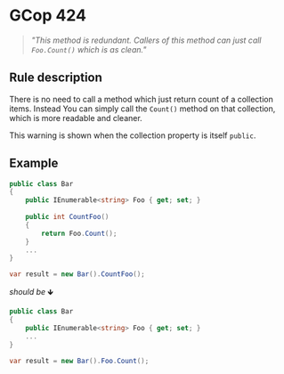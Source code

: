 ﻿# GCop 424

> *"This method is redundant. Callers of this method can just call `Foo.Count()` which is as clean."*

## Rule description

There is no need to call a method which just return count of a collection items. Instead You can simply call the `Count()` method on that collection, which is more readable and cleaner.

This warning is shown when the collection property is itself `public`.

## Example

```csharp
public class Bar
{
    public IEnumerable<string> Foo { get; set; }
    
    public int CountFoo()
    {
        return Foo.Count();
    }
    ...
}

var result = new Bar().CountFoo();
```

*should be* 🡻

```csharp
public class Bar
{
    public IEnumerable<string> Foo { get; set; }
    ...
}

var result = new Bar().Foo.Count();
```
